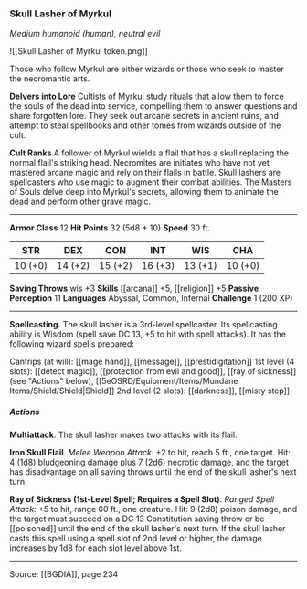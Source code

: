 ### Skull Lasher of Myrkul
_Medium humanoid (human), neutral evil_

![[Skull Lasher of Myrkul token.png]]

Those who follow Myrkul are either wizards or those who seek to master the necromantic arts.

**Delvers into Lore** Cultists of Myrkul study rituals that allow them to force the souls of the dead into service, compelling them to answer questions and share forgotten lore. They seek out arcane secrets in ancient ruins, and attempt to steal spellbooks and other tomes from wizards outside of the cult.


**Cult Ranks** A follower of Myrkul wields a flail that has a skull replacing the normal flail's striking head. Necromites are initiates who have not yet mastered arcane magic and rely on their flails in battle. Skull lashers are spellcasters who use magic to augment their combat abilities. The Masters of Souls delve deep into Myrkul's secrets, allowing them to animate the dead and perform other grave magic.






---

**Armor Class** 12
**Hit Points** 32 (5d8 + 10)
**Speed** 30 ft.

| STR     | DEX     | CON     | INT     | WIS     | CHA     |
|---------|---------|---------|---------|---------|---------|
| 10 (+0) | 14 (+2) | 15 (+2) | 16 (+3) | 13 (+1) | 10 (+0) |

**Saving Throws** wis +3
**Skills** [[arcana]] +5, [[religion]] +5
**Passive Perception** 11
**Languages** Abyssal, Common, Infernal
**Challenge** 1 (200 XP)

---

**Spellcasting.** The skull lasher is a 3rd-level spellcaster. Its spellcasting ability is Wisdom (spell save DC 13, +5 to hit with spell attacks). It has the following wizard spells prepared:

Cantrips (at will): [[mage hand]], [[message]], [[prestidigitation]]
1st level (4 slots): [[detect magic]], [[protection from evil and good]], [[ray of sickness]] (see "Actions" below), [[5eOSRD/Equipment/Items/Mundane Items/Shield/Shield|Shield]]
2nd level (2 slots): [[darkness]], [[misty step]]

##### Actions
**Multiattack**. The skull lasher makes two attacks with its flail.

**Iron Skull Flail**. _Melee Weapon Attack:_ +2 to hit, reach 5 ft., one target. Hit: 4 (1d8) bludgeoning damage plus 7 (2d6) necrotic damage, and the target has disadvantage on all saving throws until the end of the skull lasher's next turn.

**Ray of Sickness (1st-Level Spell; Requires a Spell Slot)**. _Ranged Spell Attack:_ +5 to hit, range 60 ft., one creature. Hit: 9 (2d8) poison damage, and the target must succeed on a DC 13 Constitution saving throw or be [[poisoned]] until the end of the skull lasher's next turn. If the skull lasher casts this spell using a spell slot of 2nd level or higher, the damage increases by 1d8 for each slot level above 1st.


---

Source: [[BGDIA]], page 234